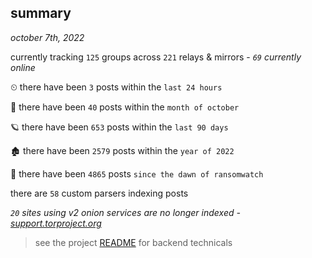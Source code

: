 
## summary
_october 7th, 2022_

currently tracking `125` groups across `221` relays & mirrors - _`69` currently online_

⏲ there have been `3` posts within the `last 24 hours`

🦈 there have been `40` posts within the `month of october`

🪐 there have been `653` posts within the `last 90 days`

🏚 there have been `2579` posts within the `year of 2022`

🦕 there have been `4865` posts `since the dawn of ransomwatch`

there are `58` custom parsers indexing posts

_`20` sites using v2 onion services are no longer indexed - [support.torproject.org](https://support.torproject.org/onionservices/v2-deprecation/)_

> see the project [README](https://github.com/joshhighet/ransomwatch#ransomwatch--) for backend technicals
